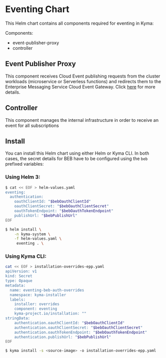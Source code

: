# Eventing Chart

This Helm chart contains all components required for eventing in Kyma:

Components:
- event-publisher-proxy
- controller

## Event Publisher Proxy

This component receives Cloud Event publishing requests from the cluster workloads (microservice or Serverless functions) and redirects them to the Enterprise Messaging Service Cloud Event Gateway. Click [here](https://github.com/kyma-project/kyma/tree/master/components/event-publisher-proxy) for more details.

## Controller

This component manages the internal infrastructure in order to receive an event for all subscriptions

## Install

You can install this Helm chart using either Helm or Kyma CLI. In both cases, the secret details for BEB have to be configured using the `beb` prefixed variables:

### Using Helm 3:

```bash
$ cat << EOF > helm-values.yaml
eventing:
  authentication:
    oauthClientId: "$bebOauthClientId"
    oauthClientSecret: "$bebOauthClientSecret"
    oauthTokenEndpoint: "$bebOauthTokenEndpoint"
    publishUrl: "$bebPublishUrl"
EOF

$ helm install \
    -n kyma-system \
    -f helm-values.yaml \
     eventing . \
```

### Using Kyma CLI:

```bash
cat << EOF > installation-overrides-epp.yaml
apiVersion: v1
kind: Secret
type: Opaque
metadata:
  name: eventing-beb-auth-overrides
  namespace: kyma-installer
  labels:
    installer: overrides
    component: eventing
    kyma-project.io/installation: ""
stringData:
    authentication.oauthClientId: "$bebOauthClientId"
    authentication.oauthClientSecret: "$bebOauthClientSecret"
    authentication.oauthTokenEndpoint: "$bebOauthTokenEndpoint"
    authentication.publishUrl: "$bebPublishUrl"
EOF

$ kyma install -s <source-image> -o installation-overrides-epp.yaml
```
